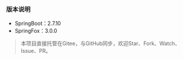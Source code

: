 ### 版本说明

- SpringBoot：2.7.10
- SpringFox：3.0.0

> 本项目直接托管在Gitee，与GitHub同步，欢迎Star、Fork、Watch、Issue、PR。